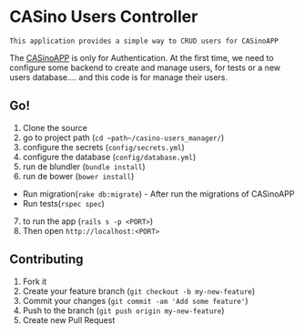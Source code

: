 # CASino Users Controller
    This application provides a simple way to CRUD users for CASinoAPP

The [CASinoAPP](http://casino.rbcas.com/) is only for Authentication. At the first time, we need to configure some backend to create and manage users, for tests or a new users database.... and this code is for manage their users.

## Go!

1. Clone the source
2. go to project path (`cd ~path~/casino-users_manager/`)
3. configure the secrets (`config/secrets.yml`)
4. configure the database (`config/database.yml`)
5. run de blundler (`bundle install`)
6. run de bower (`bower install`)

* Run migration(`rake db:migrate`) - After run the migrations of CASinoAPP
* Run tests(`rspec spec`)

7. to run the app (`rails s -p <PORT>`)
8. Then open `http://localhost:<PORT>`

## Contributing

1. Fork it
2. Create your feature branch (`git checkout -b my-new-feature`)
3. Commit your changes (`git commit -am 'Add some feature'`)
4. Push to the branch (`git push origin my-new-feature`)
5. Create new Pull Request
